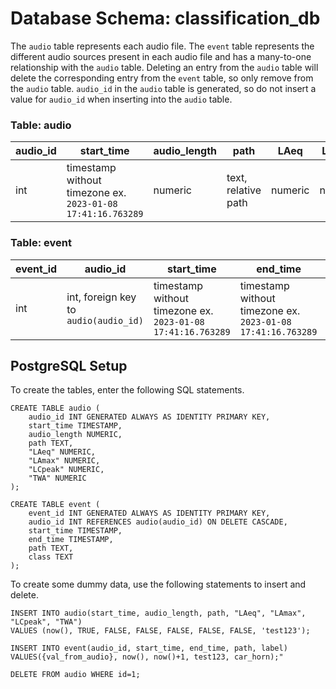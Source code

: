 # Database Schema: classification_db  
The `audio` table represents each audio file. The `event` table represents the different audio sources present in each audio file and has a many-to-one relationship with the `audio` table. Deleting an entry from the `audio` table will delete the corresponding entry from the `event` table, so only remove from the `audio` table. `audio_id` in the `audio` table is generated, so do not insert a value for `audio_id` when inserting into the `audio` table.

### Table: audio

| audio_id | start_time | audio_length | path | LAeq | LAmax | LCpeak | TWA | 
| ----------- | ----------- | ----------- | ----------- | ----------- | ----------- | ----------- | ----------- | 
| int | timestamp without timezone ex. `2023-01-08 17:41:16.763289` | numeric | text, relative path | numeric | numeric | numeric | numeric |

### Table: event
| event_id | audio_id | start_time | end_time | path | label |
| ----------- | ----------- | ----------- | ----------- | ----------- | ----------- |
| int | int, foreign key to `audio(audio_id)` | timestamp without timezone ex. `2023-01-08 17:41:16.763289` | timestamp without timezone ex. `2023-01-08 17:41:16.763289` | text, relative path | text |

## PostgreSQL Setup
To create the tables, enter the following SQL statements.
```
CREATE TABLE audio (
    audio_id INT GENERATED ALWAYS AS IDENTITY PRIMARY KEY,
    start_time TIMESTAMP,
    audio_length NUMERIC,
    path TEXT,
    "LAeq" NUMERIC,
    "LAmax" NUMERIC,
    "LCpeak" NUMERIC,
    "TWA" NUMERIC
);

CREATE TABLE event (
    event_id INT GENERATED ALWAYS AS IDENTITY PRIMARY KEY,
    audio_id INT REFERENCES audio(audio_id) ON DELETE CASCADE,
    start_time TIMESTAMP,
    end_time TIMESTAMP,
    path TEXT,
    class TEXT
);
```
To create some dummy data, use the following statements to insert and delete.
```
INSERT INTO audio(start_time, audio_length, path, "LAeq", "LAmax", "LCpeak", "TWA")
VALUES (now(), TRUE, FALSE, FALSE, FALSE, FALSE, FALSE, 'test123');

INSERT INTO event(audio_id, start_time, end_time, path, label)
VALUES({val_from_audio}, now(), now()+1, test123, car_horn);"

DELETE FROM audio WHERE id=1;
```
